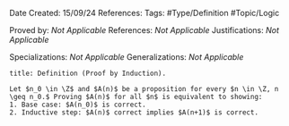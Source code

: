 <div class="topSpace"></div>

Date Created: 15/09/24
References: 
Tags: #Type/Definition #Topic/Logic

Proved by: <i>Not Applicable</i>
References: <i>Not Applicable</i>
Justifications: <i>Not Applicable</i>

Specializations: <i>Not Applicable</i>
Generalizations: <i>Not Applicable</i>

``` ad-Definition
title: Definition (Proof by Induction).

Let $n_0 \in \Z$ and $A(n)$ be a proposition for every $n \in \Z, n \geq n_0.$ Proving $A(n)$ for all $n$ is equivalent to showing:
1. Base case: $A(n_0)$ is correct.
2. Inductive step: $A(n)$ correct implies $A(n+1)$ is correct.
```

